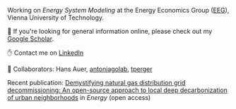 Working on *Energy System Modeling* at the Energy Economics Group ([EEG](https://github.com/tuw-eeg)), Vienna University of Technology. 

:mag_right: If you're looking for general information online, please check out my [Google Scholar](https://scholar.google.com/citations?user=qknMCCYAAAAJ&hl=de&oi=ao).

:raised_hand: Contact me on [LinkedIn](https://www.linkedin.com/in/sebastian-zwickl-bernhard-15163914a)

:muscle: Collaborators: Hans Auer, [antoniagolab](https://github.com/antoniagolab), [tperger](https://github.com/tperger)

Recent publication: [Demystifying natural gas distribution grid decommissioning: An open-source approach to local deep decarbonization of urban neighborhoods](https://doi.org/10.1016/j.energy.2021.121805) in *Energy* (open access)
